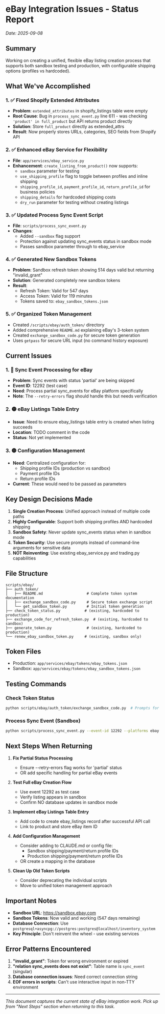 # eBay Integration Issues - Status Report
*Date: 2025-09-08*

## Summary
Working on creating a unified, flexible eBay listing creation process that supports both sandbox testing and production, with configurable shipping options (profiles vs hardcoded).

## What We've Accomplished

### 1. ✅ Fixed Shopify Extended Attributes
- **Problem**: `extended_attributes` in shopify_listings table were empty
- **Root Cause**: Bug in `process_sync_event.py` line 611 - was checking `'product' in full_product` but API returns product directly
- **Solution**: Store `full_product` directly as extended_attrs
- **Result**: Now properly stores URLs, categories, SEO fields from Shopify API

### 2. ✅ Enhanced eBay Service for Flexibility
- **File**: `app/services/ebay_service.py`
- **Enhancement**: `create_listing_from_product()` now supports:
  - `sandbox` parameter for testing
  - `use_shipping_profile` flag to toggle between profiles and inline shipping
  - `shipping_profile_id`, `payment_profile_id`, `return_profile_id` for business policies
  - `shipping_details` for hardcoded shipping costs
  - `dry_run` parameter for testing without creating listings

### 3. ✅ Updated Process Sync Event Script
- **File**: `scripts/process_sync_event.py`
- **Changes**:
  - Added `--sandbox` flag support
  - Protection against updating sync_events status in sandbox mode
  - Passes sandbox parameter through to ebay_service

### 4. ✅ Generated New Sandbox Tokens
- **Problem**: Sandbox refresh token showing 514 days valid but returning "invalid_grant"
- **Solution**: Generated completely new sandbox tokens
- **Result**: 
  - Refresh Token: Valid for 547 days
  - Access Token: Valid for 119 minutes
  - Tokens saved to: `ebay_sandbox_tokens.json`

### 5. ✅ Organized Token Management
- Created `/scripts/ebay/auth_token/` directory
- Added comprehensive `README.md` explaining eBay's 3-token system
- Created `exchange_sandbox_code.py` for secure token generation
- Uses `getpass` for secure URL input (no command history exposure)

## Current Issues

### 1. 🔴 Sync Event Processing for eBay
- **Problem**: Sync events with status 'partial' are being skipped
- **Event ID**: 12292 (test case)
- **Need**: Process partial sync_events for eBay platform specifically
- **Note**: The `--retry-errors` flag should handle this but needs verification

### 2. 🟡 eBay Listings Table Entry
- **Issue**: Need to ensure ebay_listings table entry is created when listing succeeds
- **Location**: TODO comment in the code
- **Status**: Not yet implemented

### 3. 🟡 Configuration Management
- **Need**: Centralized configuration for:
  - Shipping profile IDs (production vs sandbox)
  - Payment profile IDs
  - Return profile IDs
- **Current**: These would need to be passed as parameters

## Key Design Decisions Made

1. **Single Creation Process**: Unified approach instead of multiple code paths
2. **Highly Configurable**: Support both shipping profiles AND hardcoded shipping
3. **Sandbox Safety**: Never update sync_events status when in sandbox mode
4. **Token Security**: Use secure prompts instead of command-line arguments for sensitive data
5. **NOT Reinventing**: Use existing ebay_service.py and trading.py capabilities

## File Structure
```
scripts/ebay/
├── auth_token/
│   ├── README.md                    # Complete token system documentation
│   ├── exchange_sandbox_code.py     # Secure token exchange script
│   └── get_sandbox_token.py         # Initial token generation
├── check_token_status.py           # (existing, hardcoded to production)
├── exchange_code_for_refresh_token.py  # (existing, hardcoded to sandbox)
├── generate_token.py                # (existing, hardcoded to production)
└── renew_ebay_sandbox_token.py     # (existing, sandbox only)
```

## Token Files
- Production: `app/services/ebay/tokens/ebay_tokens.json`
- Sandbox: `app/services/ebay/tokens/ebay_sandbox_tokens.json`

## Testing Commands

### Check Token Status
```bash
python scripts/ebay/auth_token/exchange_sandbox_code.py  # Prompts for URL securely
```

### Process Sync Event (Sandbox)
```bash
python scripts/process_sync_event.py --event-id 12292 --platforms ebay --sandbox --retry-errors
```

## Next Steps When Returning

1. **Fix Partial Status Processing**
   - Ensure --retry-errors flag works for 'partial' status
   - OR add specific handling for partial eBay events

2. **Test Full eBay Creation Flow**
   - Use event 12292 as test case
   - Verify listing appears in sandbox
   - Confirm NO database updates in sandbox mode

3. **Implement eBay Listings Table Entry**
   - Add code to create ebay_listings record after successful API call
   - Link to product and store eBay item ID

4. **Add Configuration Management**
   - Consider adding to CLAUDE.md or config file:
     - Sandbox shipping/payment/return profile IDs
     - Production shipping/payment/return profile IDs
   - OR create a mapping in the database

5. **Clean Up Old Token Scripts**
   - Consider deprecating the individual scripts
   - Move to unified token management approach

## Important Notes

- **Sandbox URL**: https://sandbox.ebay.com
- **Sandbox Tokens**: Now valid and working (547 days remaining)
- **Database Connection**: Use `postgresql+asyncpg://postgres:postgres@localhost/inventory_system`
- **Key Principle**: Don't reinvent the wheel - use existing services

## Error Patterns Encountered

1. **"invalid_grant"**: Token for wrong environment or expired
2. **"relation sync_events does not exist"**: Table name is `sync_event` (singular)
3. **Database connection issues**: Need correct connection string
4. **EOF errors in scripts**: Can't use interactive input in non-TTY environment

---

*This document captures the current state of eBay integration work. Pick up from "Next Steps" section when returning to this task.*